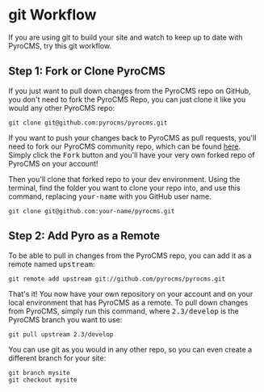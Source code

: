 # git Workflow

If you are using git to build your site and watch to keep up to date with PyroCMS, try this git workflow.

</div>
<div class="doc_content">

## Step 1: Fork or Clone PyroCMS

If you just want to pull down changes from the PyroCMS repo on GitHub, you don't need to fork the PyroCMS Repo, you can just clone it like you would any other PyroCMS repo:

    git clone git@github.com:pyrocms/pyrocms.git

If you want to push your changes back to PyroCMS as pull requests, you'll need to fork our PyroCMS community repo, which can be found [here](https://github.com/pyrocms/pyrocms). Simply click the <samp>Fork</samp> button and you'll have your very own forked repo of PyroCMS on your account!

Then you'll clone that forked repo to your dev environment. Using the terminal, find the folder you want to clone your repo into, and use this command, replacing <samp>your-name</samp> with you GitHub user name.

    git clone git@github.com:your-name/pyrocms.git

## Step 2: Add Pyro as a Remote

To be able to pull in changes from the PyroCMS repo, you can add it as a remote named <samp>upstream</samp>:

    git remote add upstream git://github.com/pyrocms/pyrocms.git

That's it! You now have your own repository on your account and on your local environment that has PyroCMS as a remote. To pull down changes from PyroCMS, simply run this command, where <samp>2.3/develop</samp> is the PyroCMS branch you want to use:

    git pull upstream 2.3/develop

You can use git as you would in any other repo, so you can even create a different branch for your site:

    git branch mysite
    git checkout mysite